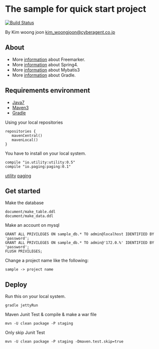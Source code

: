 # The sample for quick start project

[![Build Status](https://travis-ci.org/minziappa/spring_sample.svg?branch=master)](https://travis-ci.org/minziappa/spring_sample.svg)

By Kim woong joon
kim_woongjoon@cyberagent.co.jp

## About
* More [information](http://freemarker.org) about Freemarker.
* More [information](http://projects.spring.io/spring-framework) about Spring4.
* More [information](http://blog.mybatis.org) about Mybatis3
* More [information](https://www.gradle.org) about Gradle.

## Requirements environment 

* [Java7](http://www.oracle.com/technetwork/java/javase/downloads/index.html)
* [Maven3](http://maven.apache.org/docs/3.2.2/release-notes.html)
* [Gradle](https://services.gradle.org/distributions/gradle-2.3-all.zip)

Using your local repositories
```
repositories {
   mavenCentral()
   mavenLocal()
}
```

You have to install on your local system.
```
compile "io.utility:utility:0.5"
compile "io.paging:paging:0.1"
```
[utility](https://github.com/minziappa/utility)
[paging](https://github.com/minziappa/paging)

## Get started

Make the database
```
document/make_table.ddl
document/make_data.ddl
```
Make an account on mysql
```
GRANT ALL PRIVILEGES ON sample_db.* TO admin@localhost IDENTIFIED BY 'password';
GRANT ALL PRIVILEGES ON sample_db.* TO admin@'172.0.%' IDENTIFIED BY 'password';
FLUSH PRIVILEGES;
```
Change a project name like the following:
```
sample -> project name
```

## Deploy
Run this on your local system.
```
gradle jettyRun
```

Maven
Junit Test & compile & make a war file
```
mvn -U clean package -P staging
```
Only skip Junit Test
```
mvn -U clean package -P staging -Dmaven.test.skip=true
```
